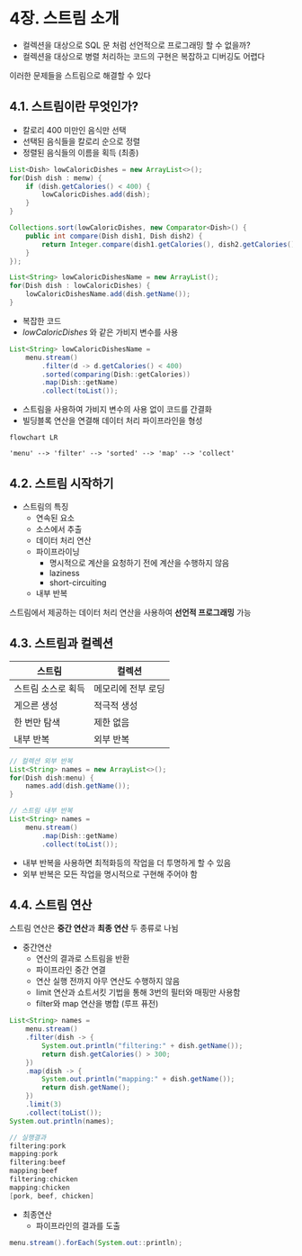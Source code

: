 # 4장. 스트림 소개

- 컬렉션을 대상으로 SQL 문 처럼 선언적으로 프로그래밍 할 수 없을까?
- 컬렉션을 대상으로 병렬 처리하는 코드의 구현은 복잡하고 디버깅도 어렵다

이러한 문제들을 스트림으로 해결할 수 있다

## 4.1. 스트림이란 무엇인가?

- 칼로리 400 미만인 음식만 선택
- 선택된 음식들을 칼로리 순으로 정렬
- 정렬된 음식들의 이름을 획득 (최종)

```java
List<Dish> lowCaloricDishes = new ArrayList<>();
for(Dish dish : menw) {
    if (dish.getCalories() < 400) {
        lowCaloricDishes.add(dish);
    }
}

Collections.sort(lowCaloricDishes, new Comparator<Dish>() {
    public int compare(Dish dish1, Dish dish2) {
        return Integer.compare(dish1.getCalories(), dish2.getCalories());
    }
});

List<String> lowCaloricDishesName = new ArrayList();
for(Dish dish : lowCaloricDishes) {
    lowCaloricDishesName.add(dish.getName());
}
```

- 복잡한 코드
- *lowCaloricDishes* 와 같은 가비지 변수를 사용

```java
List<String> lowCaloricDishesName = 
    menu.stream()
        .filter(d -> d.getCalories() < 400)
        .sorted(comparing(Dish::getCalories))
        .map(Dish::getName)
        .collect(toList());
```

- 스트림을 사용하여 가비지 변수의 사용 없이 코드를 간결화
- 빌딩블록 연산을 연결해 데이터 처리 파이프라인을 형성

```mermaid
flowchart LR

'menu' --> 'filter' --> 'sorted' --> 'map' --> 'collect'

```

## 4.2. 스트림 시작하기

- 스트림의 특징
    - 연속된 요소
    - 소스에서 추출
    - 데이터 처리 연산
    - 파이프라이닝
        - 명시적으로 계산을 요청하기 전에 계산을 수행하지 않음
        - laziness
        - short-circuiting
    - 내부 반복

스트림에서 제공하는 데이터 처리 연산을 사용하여 **선언적 프로그래밍** 가능

## 4.3. 스트림과 컬렉션

|스트림 | 컬렉션 |
|-|-|
|스트림 소스로 획득|메모리에 전부 로딩|
|게으른 생성|적극적 생성|
|한 번만 탐색|제한 없음|
|내부 반복|외부 반복|

```java
// 컬렉션 외부 반복
List<String> names = new ArrayList<>();
for(Dish dish:menu) {
    names.add(dish.getName());
}

// 스트림 내부 반복
List<String> names =
    menu.stream()
        .map(Dish::getName)
        .collect(toList());

```

- 내부 반복을 사용하면 최적화등의 작업을 더 투명하게 할 수 있음
- 외부 반복은 모든 작업을 명시적으로 구현해 주어야 함

## 4.4. 스트림 연산

스트림 연산은 **중간 연산**과 **최종 연산** 두 종류로 나뉨

- 중간연산
    - 연산의 결과로 스트림을 반환
    - 파이프라인 중간 연결
    - 연산 실행 전까지 아무 연산도 수행하지 않음
    - limit 연산과 쇼트서킷 기법을 통해 3번의 필터와 매핑만 사용함
    - filter와 map 연산을 병합 (루프 퓨전)
```java
List<String> names = 
    menu.stream()
    .filter(dish -> {
        System.out.println("filtering:" + dish.getName());
        return dish.getCalories() > 300;
    })
    .map(dish -> {
        System.out.println("mapping:" + dish.getName());
        return dish.getName();
    })
    .limit(3)
    .collect(toList());
System.out.println(names);

// 실행결과
filtering:pork
mapping:pork
filtering:beef
mapping:beef
filtering:chicken
mapping:chicken
[pork, beef, chicken]
```

- 최종연산
    - 파이프라인의 결과를 도출

```java
menu.stream().forEach(System.out::println);
```